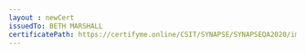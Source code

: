 ```yaml
--- 
layout : newCert 
issuedTo: BETH MARSHALL
certificatePath: https://certifyme.online/CSIT/SYNAPSE/SYNAPSEQA2020/img/cert/award/BETHMARSHALL_2c438.png
--- 
```

